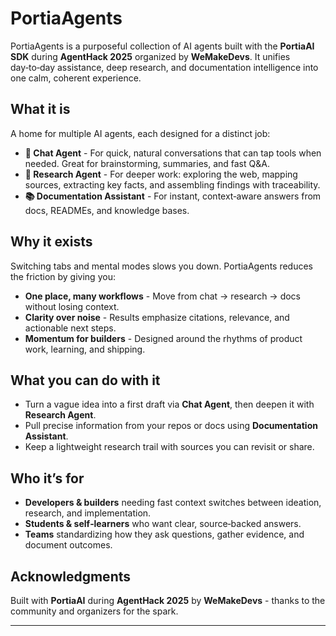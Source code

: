 # PortiaAgents

PortiaAgents is a purposeful collection of AI agents built with the **PortiaAI SDK** during **AgentHack 2025** organized by **WeMakeDevs**. It unifies day‑to‑day assistance, deep research, and documentation intelligence into one calm, coherent experience.

## What it is

A home for multiple AI agents, each designed for a distinct job:

* **💬 Chat Agent** - For quick, natural conversations that can tap tools when needed. Great for brainstorming, summaries, and fast Q\&A.
* **🔎 Research Agent** - For deeper work: exploring the web, mapping sources, extracting key facts, and assembling findings with traceability.
* **📚 Documentation Assistant** - For instant, context‑aware answers from docs, READMEs, and knowledge bases.

## Why it exists

Switching tabs and mental modes slows you down. PortiaAgents reduces the friction by giving you:

* **One place, many workflows** - Move from chat → research → docs without losing context.
* **Clarity over noise** - Results emphasize citations, relevance, and actionable next steps.
* **Momentum for builders** - Designed around the rhythms of product work, learning, and shipping.

## What you can do with it

* Turn a vague idea into a first draft via **Chat Agent**, then deepen it with **Research Agent**.
* Pull precise information from your repos or docs using **Documentation Assistant**.
* Keep a lightweight research trail with sources you can revisit or share.

## Who it’s for

* **Developers & builders** needing fast context switches between ideation, research, and implementation.
* **Students & self‑learners** who want clear, source‑backed answers.
* **Teams** standardizing how they ask questions, gather evidence, and document outcomes.


## Acknowledgments

Built with **PortiaAI** during **AgentHack 2025** by **WeMakeDevs** - thanks to the community and organizers for the spark.

---

